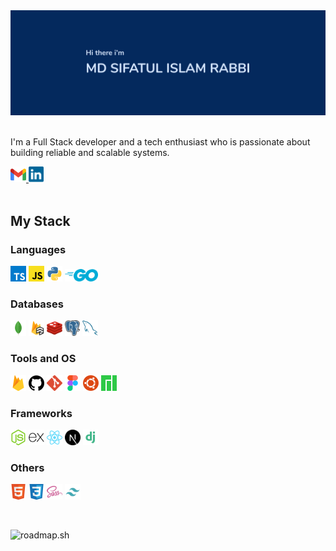 <!-- ### **Hi there I'm**,

# **Md Sifatul Islam Rabbi** -->

<img src="./images/banner_name_3241.jpg" alt="Sifatul Islam Rabbi" />
<br/>
<br/>

I'm a Full Stack developer and a tech enthusiast who is passionate about building reliable and scalable systems.

<a href="mailto:mdsifatulislam.rabbi@gmail.com" target="_blank">
  <code><img src="./icons/gmail.svg" alt="Gmail" height="25" /></code>
</a>
<a href="https://www.linkedin.com/in/sifatulrabbi" target="_blank">
  <code><img src="./icons/linkedin.svg" alt="LinkedIn" height="25" /></code>
</a>
<!-- <a href="https://sifatulrabbi.github.io" target="_blank">
  <code><img src="./icons/web.svg" alt="Website" height="25" /></code>
</a> -->

<br/>
<br/>

## My Stack

### Languages

<code><img src="./icons/typescript.svg" alt="TypeScript" height="25" /></code>
<code><img src="./icons/javascript.svg" alt="JavaScript" height="25" /></code>
<code><img src="./icons/python.svg" alt="python" height="25" /></code>
<code><img src="./icons/golang.svg" alt="Go, Golang" height="20" /></code>

### Databases

<code><img src="./icons/mongodb.svg" alt="MongoDB" height="25" /></code>
<code><img src="./icons/firestore.svg" alt="MongoDB" height="25" /></code>
<code><img src="./icons/redis.svg" alt="PostgreSQL" height="25" /></code>
<code><img src="./icons/postgresql.svg" alt="PostgreSQL" height="25" /></code>
<code><img src="./icons/mysql.svg" alt="MySQL" height="25" /></code>

### Tools and OS

<code><img src="./icons/firebase.svg" alt="Firebase" height="25" /></code>
<code><img src="./icons/github.svg" alt="github" height="25"/></code>
<code><img src="./icons/git.svg" alt="git" height="25"/></code>
<code><img src="./icons/figma.svg" alt="figma" height="25"/></code>
<code><img src="./icons/ubuntu.svg" alt="ubuntu" height="25"/></code>
<code><img src="./icons/manjaro.svg" alt="manjaro" height="25"/></code>

### Frameworks

<code><img src="./icons/nodejs.svg" alt="" height="25"/></code>
<code><img src="./icons/express.svg" alt="" height="25"/></code>
<code><img src="./icons/react.svg" alt="" height="25"/></code>
<code><img src="./icons/nextjs.svg" alt="" height="25"/></code>
<code><img src="./icons/django.svg" alt="" height="25"/></code>

### Others

<code><img src="./icons/html.svg" alt="SCSS" height="25" /></code>
<code><img src="./icons/css.svg" alt="SCSS" height="25" /></code>
<code><img src="./icons/sass.svg" alt="SCSS" height="25" /></code>
<code><img src="./icons/tailwindcss.svg" alt="TailwindCSS" height="25" /></code>

<!--
<code><img src="./icons/nodejs.svg" alt="Node.js" height="25" /></code>
<code><img src="./icons/express.svg" alt="Express.js" height="25" /></code>
<code><img src="./icons/nextjs.svg" alt="Next.js" height="25" /></code>
-->

<br/>

![roadmap.sh](https://api.roadmap.sh/v1-badge/wide/64d62335aa497d7fa5261b7e?variant=dark&roadmaps=backend%2Cnodejs%2Cgolang%2Cfull-stack)

<!--
![GitHub language](https://github-readme-stats.vercel.app/api/top-langs/?username=sifatulrabbi&layout=compact&theme=tokyonight)

![Full stack E-Commerce shop](https://github-readme-stats.anuraghazra1.vercel.app/api/pin/?username=sifatulrabbi&repo=fullstack-ecommerce-shop&theme=tokyonight)

![My portfolio](https://github-readme-stats.anuraghazra1.vercel.app/api/pin/?username=sifatulrabbi&repo=sifatulrabbi.github.io&theme=tokyonight)

![Git hub status](https://github-readme-stats.anuraghazra1.vercel.app/api?username=sifatulrabbi&show_icons=true&include_all_commits=true&theme=tokyonight)

![GitHub streak stats](https://github-readme-streak-stats.herokuapp.com/?user=sifatulrabbi&theme=tokyonight)
-->
